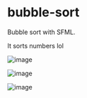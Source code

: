 # bubble-sort
Bubble sort with SFML.

It sorts numbers lol

![image](https://user-images.githubusercontent.com/72560594/147016877-40126bd7-ae09-4f65-b1e2-b94856b63453.png)

![image](https://user-images.githubusercontent.com/72560594/147016887-a53c3397-bc7b-4ffb-acd6-4d611e5bb4ff.png)

![image](https://user-images.githubusercontent.com/72560594/147016910-ca0f4312-6f32-43f3-8e47-05f02406a0db.png)
